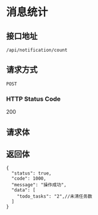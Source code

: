 # 消息统计

## 接口地址

`/api/notification/count`

## 请求方式

`POST`

### HTTP Status Code

200

## 请求体


## 返回体

```json5
{
  "status": true,
  "code": 1000,
  "message": "操作成功",
  "data": [
    "todo_tasks": "2",//未清任务数
  ]
}
``` 
